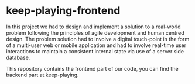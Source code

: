 # keep-playing-frontend

In this project we had to design and implement a solution to a real-world problem following the principles of agile development and human centred design. The problem solution had to involve a digital touch-point in the form of a multi-user web or mobile application and had to involve real-time user interactions to maintain a consistent internal state via use of a server side database.



This repository contains the frontend part of our code, you can find the backend part at keep-playing.
